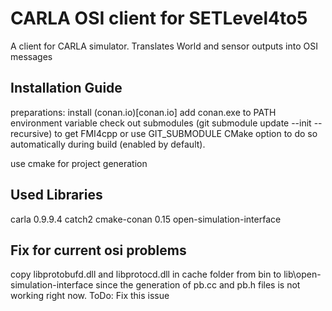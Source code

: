 # CARLA OSI client for SETLevel4to5

A client for CARLA simulator. Translates World and sensor outputs into OSI messages

## Installation Guide

preparations:
install (conan.io)[conan.io]
add conan.exe to PATH environment variable
check out submodules (git submodule update --init --recursive) to get FMI4cpp or use GIT_SUBMODULE CMake option to do so automatically during build (enabled by default).

use cmake for project generation


## Used Libraries

carla 0.9.9.4
catch2
cmake-conan 0.15
open-simulation-interface

## Fix for current osi problems

copy libprotobufd.dll and libprotocd.dll in cache folder from bin to lib\open-simulation-interface since the generation of pb.cc and pb.h files is not working right now.
ToDo: Fix this issue